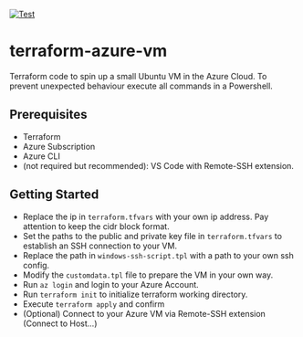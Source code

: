 [![Test][test-img]][test]

# terraform-azure-vm

Terraform code to spin up a small Ubuntu VM in the Azure Cloud. To prevent unexpected behaviour execute all commands in a Powershell.

## Prerequisites

- Terraform
- Azure Subscription
- Azure CLI
- (not required but recommended): VS Code with Remote-SSH extension.

## Getting Started

- Replace the ip in `terraform.tfvars` with your own ip address. Pay attention to keep the cidr block format.
- Set the paths to the public and private key file in `terraform.tfvars` to establish an SSH connection to your VM. 
- Replace the path in `windows-ssh-script.tpl` with a path to your own ssh config.
- Modify the `customdata.tpl` file to prepare the VM in your own way.
- Run `az login` and login to your Azure Account.
- Run `terraform init` to initialize terraform working directory.
- Execute `terraform apply` and confirm
- (Optional) Connect to your Azure VM via Remote-SSH extension (Connect to Host...)

[test]: https://github.com/ingoaf/terraform-azure-vm/actions/workflows/tfsec_pr_commenter.yml
[test-img]: https://github.com/ingoaf/terraform-azure-vm/actions/workflows/tfsec_pr_commenter.yml/badge.svg